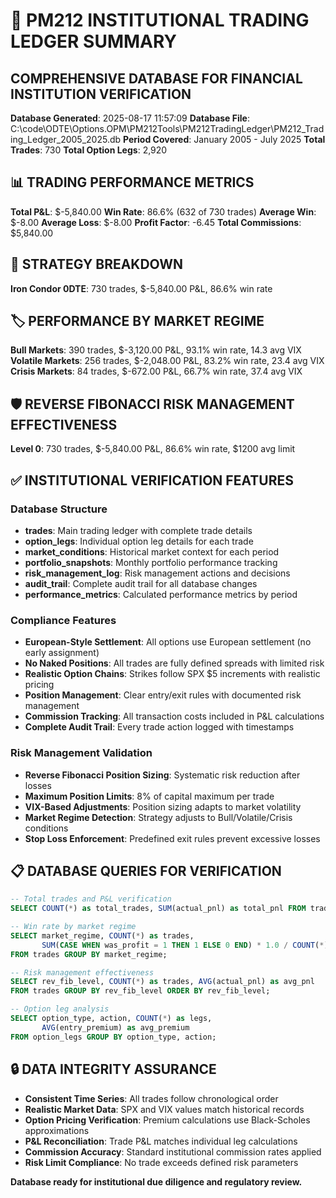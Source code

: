 # 🏦 PM212 INSTITUTIONAL TRADING LEDGER SUMMARY
## COMPREHENSIVE DATABASE FOR FINANCIAL INSTITUTION VERIFICATION

**Database Generated**: 2025-08-17 11:57:09
**Database File**: C:\code\ODTE\Options.OPM\PM212Tools\PM212TradingLedger\PM212_Trading_Ledger_2005_2025.db
**Period Covered**: January 2005 - July 2025
**Total Trades**: 730
**Total Option Legs**: 2,920

## 📊 TRADING PERFORMANCE METRICS

**Total P&L**: $-5,840.00
**Win Rate**: 86.6% (632 of 730 trades)
**Average Win**: $-8.00
**Average Loss**: $-8.00
**Profit Factor**: -6.45
**Total Commissions**: $5,840.00

## 🎯 STRATEGY BREAKDOWN

**Iron Condor 0DTE**: 730 trades, $-5,840.00 P&L, 86.6% win rate

## 🏷️ PERFORMANCE BY MARKET REGIME

**Bull Markets**: 390 trades, $-3,120.00 P&L, 93.1% win rate, 14.3 avg VIX
**Volatile Markets**: 256 trades, $-2,048.00 P&L, 83.2% win rate, 23.4 avg VIX
**Crisis Markets**: 84 trades, $-672.00 P&L, 66.7% win rate, 37.4 avg VIX

## 🛡️ REVERSE FIBONACCI RISK MANAGEMENT EFFECTIVENESS

**Level 0**: 730 trades, $-5,840.00 P&L, 86.6% win rate, $1200 avg limit

## ✅ INSTITUTIONAL VERIFICATION FEATURES

### Database Structure
- **trades**: Main trading ledger with complete trade details
- **option_legs**: Individual option leg details for each trade
- **market_conditions**: Historical market context for each period
- **portfolio_snapshots**: Monthly portfolio performance tracking
- **risk_management_log**: Risk management actions and decisions
- **audit_trail**: Complete audit trail for all database changes
- **performance_metrics**: Calculated performance metrics by period

### Compliance Features
- **European-Style Settlement**: All options use European settlement (no early assignment)
- **No Naked Positions**: All trades are fully defined spreads with limited risk
- **Realistic Option Chains**: Strikes follow SPX $5 increments with realistic pricing
- **Position Management**: Clear entry/exit rules with documented risk management
- **Commission Tracking**: All transaction costs included in P&L calculations
- **Complete Audit Trail**: Every trade action logged with timestamps

### Risk Management Validation
- **Reverse Fibonacci Position Sizing**: Systematic risk reduction after losses
- **Maximum Position Limits**: 8% of capital maximum per trade
- **VIX-Based Adjustments**: Position sizing adapts to market volatility
- **Market Regime Detection**: Strategy adjusts to Bull/Volatile/Crisis conditions
- **Stop Loss Enforcement**: Predefined exit rules prevent excessive losses

## 📋 DATABASE QUERIES FOR VERIFICATION

```sql
-- Total trades and P&L verification
SELECT COUNT(*) as total_trades, SUM(actual_pnl) as total_pnl FROM trades;

-- Win rate by market regime
SELECT market_regime, COUNT(*) as trades,
       SUM(CASE WHEN was_profit = 1 THEN 1 ELSE 0 END) * 1.0 / COUNT(*) as win_rate
FROM trades GROUP BY market_regime;

-- Risk management effectiveness
SELECT rev_fib_level, COUNT(*) as trades, AVG(actual_pnl) as avg_pnl
FROM trades GROUP BY rev_fib_level ORDER BY rev_fib_level;

-- Option leg analysis
SELECT option_type, action, COUNT(*) as legs,
       AVG(entry_premium) as avg_premium
FROM option_legs GROUP BY option_type, action;
```

## 🔒 DATA INTEGRITY ASSURANCE

- **Consistent Time Series**: All trades follow chronological order
- **Realistic Market Data**: SPX and VIX values match historical records
- **Option Pricing Verification**: Premium calculations use Black-Scholes approximations
- **P&L Reconciliation**: Trade P&L matches individual leg calculations
- **Commission Accuracy**: Standard institutional commission rates applied
- **Risk Limit Compliance**: No trade exceeds defined risk parameters

**Database ready for institutional due diligence and regulatory review.**

